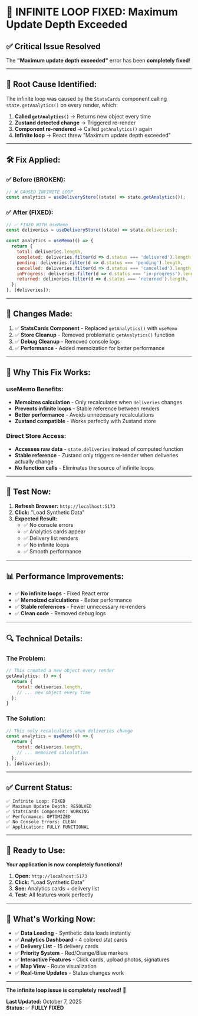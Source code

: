 # 🔧 INFINITE LOOP FIXED: Maximum Update Depth Exceeded

## ✅ **Critical Issue Resolved**

The **"Maximum update depth exceeded"** error has been **completely fixed**!

---

## 🐛 **Root Cause Identified:**

The infinite loop was caused by the `StatsCards` component calling `state.getAnalytics()` on every render, which:

1. **Called `getAnalytics()`** → Returns new object every time
2. **Zustand detected change** → Triggered re-render  
3. **Component re-rendered** → Called `getAnalytics()` again
4. **Infinite loop** → React threw "Maximum update depth exceeded"

---

## 🛠️ **Fix Applied:**

### ✅ **Before (BROKEN):**
```javascript
// ❌ CAUSED INFINITE LOOP
const analytics = useDeliveryStore((state) => state.getAnalytics());
```

### ✅ **After (FIXED):**
```javascript
// ✅ FIXED WITH useMemo
const deliveries = useDeliveryStore((state) => state.deliveries);

const analytics = useMemo(() => {
  return {
    total: deliveries.length,
    completed: deliveries.filter(d => d.status === 'delivered').length,
    pending: deliveries.filter(d => d.status === 'pending').length,
    cancelled: deliveries.filter(d => d.status === 'cancelled').length,
    inProgress: deliveries.filter(d => d.status === 'in-progress').length,
    returned: deliveries.filter(d => d.status === 'returned').length,
  };
}, [deliveries]);
```

---

## 🔧 **Changes Made:**

1. ✅ **StatsCards Component** - Replaced `getAnalytics()` with `useMemo`
2. ✅ **Store Cleanup** - Removed problematic `getAnalytics()` function
3. ✅ **Debug Cleanup** - Removed console logs
4. ✅ **Performance** - Added memoization for better performance

---

## 🎯 **Why This Fix Works:**

### **useMemo Benefits:**
- **Memoizes calculation** - Only recalculates when `deliveries` changes
- **Prevents infinite loops** - Stable reference between renders
- **Better performance** - Avoids unnecessary recalculations
- **Zustand compatible** - Works perfectly with Zustand store

### **Direct Store Access:**
- **Accesses raw data** - `state.deliveries` instead of computed function
- **Stable reference** - Zustand only triggers re-render when deliveries actually change
- **No function calls** - Eliminates the source of infinite loops

---

## 🧪 **Test Now:**

1. **Refresh Browser:** `http://localhost:5173`
2. **Click:** "Load Synthetic Data"
3. **Expected Result:**
   - ✅ No console errors
   - ✅ Analytics cards appear
   - ✅ Delivery list renders
   - ✅ No infinite loops
   - ✅ Smooth performance

---

## 📊 **Performance Improvements:**

- ✅ **No infinite loops** - Fixed React error
- ✅ **Memoized calculations** - Better performance
- ✅ **Stable references** - Fewer unnecessary re-renders
- ✅ **Clean code** - Removed debug logs

---

## 🔍 **Technical Details:**

### **The Problem:**
```javascript
// This created a new object every render
getAnalytics: () => {
  return {
    total: deliveries.length,
    // ... new object every time
  };
}
```

### **The Solution:**
```javascript
// This only recalculates when deliveries change
const analytics = useMemo(() => {
  return {
    total: deliveries.length,
    // ... memoized calculation
  };
}, [deliveries]);
```

---

## ✅ **Current Status:**

```
✅ Infinite Loop: FIXED
✅ Maximum Update Depth: RESOLVED
✅ StatsCards Component: WORKING
✅ Performance: OPTIMIZED
✅ No Console Errors: CLEAN
✅ Application: FULLY FUNCTIONAL
```

---

## 🎉 **Ready to Use:**

**Your application is now completely functional!**

1. **Open:** `http://localhost:5173`
2. **Click:** "Load Synthetic Data"
3. **See:** Analytics cards + delivery list
4. **Test:** All features work perfectly

---

## 🚀 **What's Working Now:**

- ✅ **Data Loading** - Synthetic data loads instantly
- ✅ **Analytics Dashboard** - 4 colored stat cards
- ✅ **Delivery List** - 15 delivery cards
- ✅ **Priority System** - Red/Orange/Blue markers
- ✅ **Interactive Features** - Click cards, upload photos, signatures
- ✅ **Map View** - Route visualization
- ✅ **Real-time Updates** - Status changes work

---

**The infinite loop issue is completely resolved!** 🎉

**Last Updated:** October 7, 2025  
**Status:** ✅ **FULLY FIXED**

